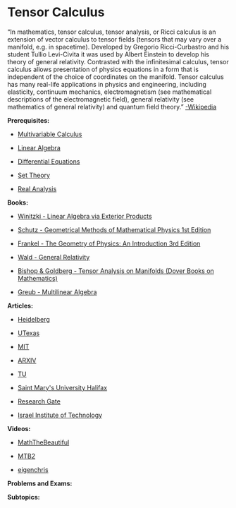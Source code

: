 # Tensor Calculus

“In mathematics, tensor calculus, tensor analysis, or Ricci calculus is an extension of vector calculus to tensor fields (tensors that may vary over a manifold, e.g. in spacetime).
Developed by Gregorio Ricci-Curbastro and his student Tullio Levi-Civita it was used by Albert Einstein to develop his theory of general relativity. Contrasted with the infinitesimal calculus, tensor calculus allows presentation of physics equations in a form that is independent of the choice of coordinates on the manifold.
Tensor calculus has many real-life applications in physics and engineering, including elasticity, continuum mechanics, electromagnetism (see mathematical descriptions of the electromagnetic field), general relativity (see mathematics of general relativity) and quantum field theory.” [-Wikipedia](https://www.wikiwand.com/en/Tensor_calculus)


**Prerequisites:**

- [Multivariable Calculus](https://www.reddit.com/r/bibliographies/comments/ak9let/multivariable_calculus/)

- [Linear Algebra](https://old.reddit.com/r/bibliographies/comments/akgoky/linear_algebra/)

- [Differential Equations](https://old.reddit.com/r/bibliographies/comments/akgt8r/differential_equations/)

- [Set Theory](https://old.reddit.com/r/bibliographies/comments/aljhaw/set_theory/)

- [Real Analysis](https://old.reddit.com/r/bibliographies/comments/axuhu3/real_analysis/)


**Books:**

* [Winitzki - Linear Algebra via Exterior Products](https://sites.google.com/site/winitzki/linalg)

* [Schutz - Geometrical Methods of Mathematical Physics 1st Edition](https://www.amazon.com/Geometrical-Methods-Mathematical-Physics-Bernard/dp/0521298873)

* [Frankel - The Geometry of Physics: An Introduction 3rd Edition](https://www.amazon.com/Geometry-Physics-Introduction-Theodore-Frankel/dp/1107602602)

* [Wald - General Relativity](https://www.amazon.com/General-Relativity-Robert-M-Wald/dp/0226870332)

* [Bishop & Goldberg - Tensor Analysis on Manifolds (Dover Books on Mathematics)](https://www.amazon.com/Tensor-Analysis-Manifolds-Dover-Mathematics/dp/0486640396)

* [Greub - Multilinear Algebra](https://www.amazon.com/Multilinear-Algebra-Universitext-Werner-Greub/dp/0387902848)


**Articles:**

* [Heidelberg](http://www.ita.uni-heidelberg.de/~dullemond/lectures/tensor/tensor.pdf)

* [UTexas](https://web2.ph.utexas.edu/~jcfeng/notes/Tensors_Poor_Man.pdf)

* [MIT](http://web.mit.edu/edbert/GR/gr1.pdf)

* [ARXIV](https://arxiv.org/pdf/1603.01660.pdf)

* [TU](https://www.win.tue.nl/~lflorack/Extensions/2WAH0CourseNotes.pdf)

* [Saint Mary's University Halifax](https://www.ap.smu.ca/~dclarke/home/documents/byDAC/tprimer.pdf)

* [Research Gate](https://www.researchgate.net/publication/293606095_Lecture_Notes_on_Fundamentals_of_Tensor_Calculus_PhD_studies_IPPT_PAN)

* [Israel Institute of Technology](https://www.ese.wustl.edu/~nehorai/Porat_A_Gentle_Introduction_to_Tensors_2014.pdf)

**Videos:**

* [MathTheBeautiful ](https://www.youtube.com/playlist?list=PLlXfTHzgMRULkodlIEqfgTS-H1AY_bNtq)

* [MTB2](https://www.youtube.com/playlist?list=PLiUnBjun4QVTRr87iNKITfKXII1fPivEV)

* [eigenchris](https://www.youtube.com/playlist?list=PLJHszsWbB6hpk5h8lSfBkVrpjsqvUGTCx)

**Problems and Exams:**

**Subtopics:**
